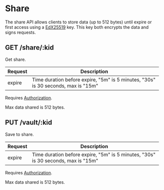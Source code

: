 # Share

The share API allows clients to store data (up to 512 bytes) until expire or first access using a [EdX25519](/docs/specs/keys.md) key.
This key both encrypts the data and signs requests.

## GET /share/:kid

Get share.

| Request | Description                                                                       |
| ------- | --------------------------------------------------------------------------------- |
| expire  | Time duration before expire, "5m" is 5 minutes, "30s" is 30 seconds, max is "15m" |

Requires [Authorization](/docs/restapi/auth.md).

Max data shared is 512 bytes.

## PUT /vault/:kid

Save to share.

| Request | Description                                                                       |
| ------- | --------------------------------------------------------------------------------- |
| expire  | Time duration before expire, "5m" is 5 minutes, "30s" is 30 seconds, max is "15m" |

Requires [Authorization](/docs/restapi/auth.md).

Max data shared is 512 bytes.

